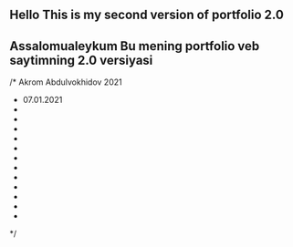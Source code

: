 ## Hello This is my second version of portfolio 2.0

## Assalomualeykum Bu mening portfolio veb saytimning 2.0 versiyasi

/*  Akrom Abdulvokhidov 2021 
*   07.01.2021
*   
*
*
*
*
*
*
*
*
*
*
*
*/